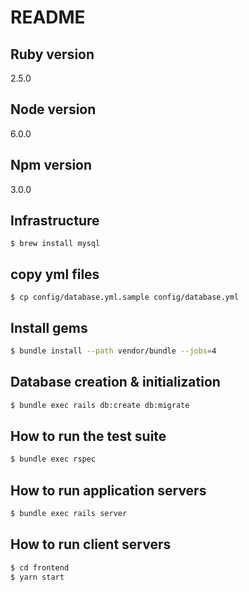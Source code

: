 # README

## Ruby version
2.5.0

## Node version
6.0.0
## Npm version
3.0.0

## Infrastructure
```
$ brew install mysql
```

## copy yml files
```
$ cp config/database.yml.sample config/database.yml
```

## Install gems
```bash
$ bundle install --path vendor/bundle --jobs=4
```

## Database creation & initialization
```bash
$ bundle exec rails db:create db:migrate
```

## How to run the test suite
```bash
$ bundle exec rspec
```

## How to run application servers
```bash
$ bundle exec rails server
```

## How to run client servers
```bash
$ cd frontend
$ yarn start
```
